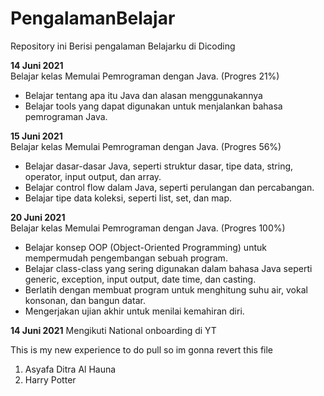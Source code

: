 # PengalamanBelajar

Repository ini Berisi pengalaman Belajarku di Dicoding

**14 Juni 2021**  
Belajar kelas Memulai Pemrograman dengan Java. (Progres 21%)
  - Belajar tentang apa itu Java dan alasan menggunakannya
  - Belajar tools yang dapat digunakan untuk menjalankan bahasa pemrograman Java.

**15 Juni 2021**  
Belajar kelas Memulai Pemrograman dengan Java. (Progres 56%)
 * Belajar dasar-dasar Java, seperti struktur dasar, tipe data, string, operator, input output, dan array.
 * Belajar control flow dalam Java, seperti perulangan dan percabangan.
 * Belajar tipe data koleksi, seperti list, set, dan map.

**20 Juni 2021**  
Belajar kelas Memulai Pemrograman dengan Java. (Progres 100%)
  * Belajar konsep OOP (Object-Oriented Programming) untuk mempermudah pengembangan sebuah program.
  * Belajar class-class yang sering digunakan dalam bahasa Java seperti generic, exception, input output, date time, dan casting. 
  * Berlatih dengan membuat program untuk menghitung suhu air, vokal konsonan, dan bangun datar. 
  * Mengerjakan ujian akhir untuk menilai kemahiran diri.

**14 Juni 2021**
Mengikuti National onboarding di YT

This is my new experience to do pull so im gonna revert this file
1. Asyafa Ditra Al Hauna
2. Harry Potter
